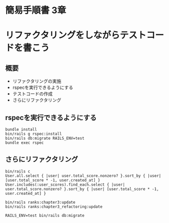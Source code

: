 # 簡易手順書 3章

# リファクタリングをしながらテストコードを書こう

## 概要
- リファクタリングの実施
- rspecを実行できるようにする
- テストコードの作成
- さらにリファクタリング

## rspecを実行できるようにする
```
bundle install
bin/rails g rspec:install
bin/rails db:migrate RAILS_ENV=test
bundle exec rspec
```

## さらにリファクタリング
```
bin/rails c
User.all.select { |user| user.total_score.nonzero? }.sort_by { |user| [user.total_score * -1, user.created_at] }
User.includes(:user_scores).find_each.select { |user| user.total_score.nonzero? }.sort_by { |user| [user.total_score * -1, user.created_at] }

bin/rails ranks:chapter3:update
bin/rails ranks:chapter3_refactoring:update

RAILS_ENV=test bin/rails db:migrate
```
